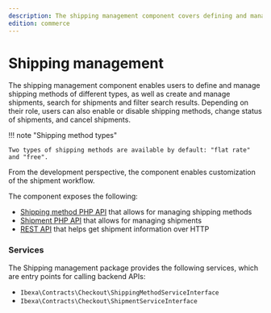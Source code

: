 ```yaml
---
description: The shipping management component covers defining and managing shipping methods as well as managing shipments and their lifecycle.
edition: commerce
---
```


# Shipping management

The shipping management component enables users to define and manage shipping methods of different types, as well as create and manage shipments, search for shipments and filter search results. 
Depending on their role, users can also enable or disable shipping methods, change status of shipments, and cancel shipments.

!!! note "Shipping method types"

    Two types of shipping methods are available by default: "flat rate" and "free".

From the development perspective, the component enables customization of the shipment workflow.

The component exposes the following:

- [Shipping method PHP API](shipping_method_api.md) that allows for managing shipping methods
- [Shipment PHP API](shipment_api.md) that allows for managing shipments
- [REST API](../../api/rest_api/rest_api_reference/rest_api_reference.html#managing-shipments) that helps get shipment information over HTTP

### Services

The Shipping management package provides the following services, which are entry points for calling backend APIs:

- `Ibexa\Contracts\Checkout\ShippingMethodServiceInterface`
- `Ibexa\Contracts\Checkout\ShipmentServiceInterface`
